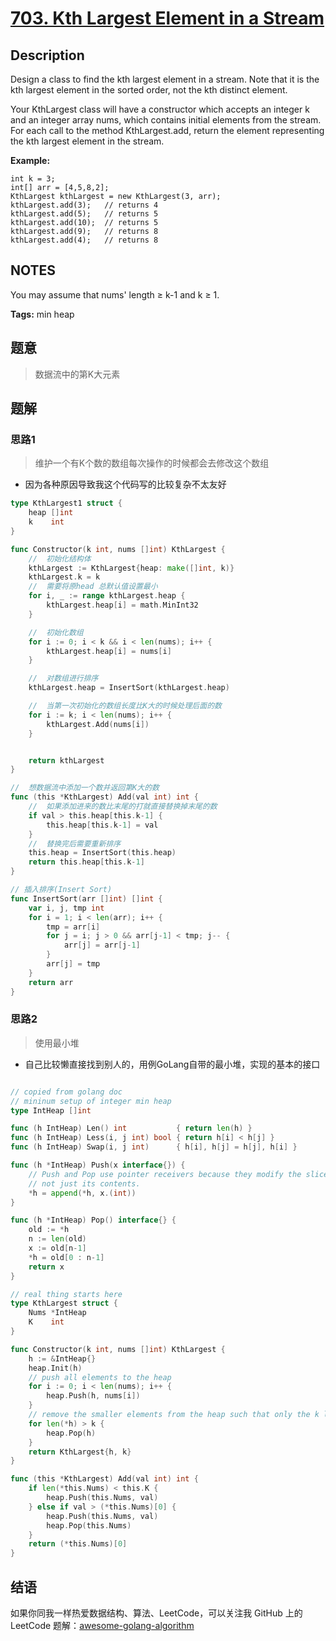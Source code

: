 # [703. Kth Largest Element in a Stream][title]

## Description

Design a class to find the kth largest element in a stream. Note that it is the kth largest element in the sorted order, not the kth distinct element.

Your KthLargest class will have a constructor which accepts an integer k and an integer array nums, which contains initial elements from the stream. For each call to the method KthLargest.add, return the element representing the kth largest element in the stream.

**Example:**

```
int k = 3;
int[] arr = [4,5,8,2];
KthLargest kthLargest = new KthLargest(3, arr);
kthLargest.add(3);   // returns 4
kthLargest.add(5);   // returns 5
kthLargest.add(10);  // returns 5
kthLargest.add(9);   // returns 8
kthLargest.add(4);   // returns 8
```

## NOTES

You may assume that nums' length ≥ k-1 and k ≥ 1.

**Tags:** min heap

## 题意
>数据流中的第K大元素

## 题解

### 思路1
> 维护一个有K个数的数组每次操作的时候都会去修改这个数组
-  因为各种原因导致我这个代码写的比较复杂不太友好

```go
type KthLargest1 struct {
	heap []int
	k    int
}

func Constructor(k int, nums []int) KthLargest {
	//	初始化结构体
	kthLargest := KthLargest{heap: make([]int, k)}
	kthLargest.k = k
	//	需要将原head 总默认值设置最小
	for i, _ := range kthLargest.heap {
		kthLargest.heap[i] = math.MinInt32
	}

	//	初始化数组
	for i := 0; i < k && i < len(nums); i++ {
		kthLargest.heap[i] = nums[i]
	}

	//	对数组进行排序
	kthLargest.heap = InsertSort(kthLargest.heap)

	//	当第一次初始化的数组长度比K大的时候处理后面的数
	for i := k; i < len(nums); i++ {
		kthLargest.Add(nums[i])
	}


	return kthLargest
}

//	想数据流中添加一个数并返回第K大的数
func (this *KthLargest) Add(val int) int {
	//	如果添加进来的数比末尾的打就直接替换掉末尾的数
	if val > this.heap[this.k-1] {
		this.heap[this.k-1] = val
	}
	//	替换完后需要重新排序
	this.heap = InsertSort(this.heap)
	return this.heap[this.k-1]
}

// 插入排序(Insert Sort)
func InsertSort(arr []int) []int {
	var i, j, tmp int
	for i = 1; i < len(arr); i++ {
		tmp = arr[i]
		for j = i; j > 0 && arr[j-1] < tmp; j-- {
			arr[j] = arr[j-1]
		}
		arr[j] = tmp
	}
	return arr
}
```

### 思路2
> 使用最小堆
- 自己比较懒直接找到别人的，用例GoLang自带的最小堆，实现的基本的接口

```go

// copied from golang doc
// mininum setup of integer min heap
type IntHeap []int

func (h IntHeap) Len() int           { return len(h) }
func (h IntHeap) Less(i, j int) bool { return h[i] < h[j] }
func (h IntHeap) Swap(i, j int)      { h[i], h[j] = h[j], h[i] }

func (h *IntHeap) Push(x interface{}) {
	// Push and Pop use pointer receivers because they modify the slice's length,
	// not just its contents.
	*h = append(*h, x.(int))
}

func (h *IntHeap) Pop() interface{} {
	old := *h
	n := len(old)
	x := old[n-1]
	*h = old[0 : n-1]
	return x
}

// real thing starts here
type KthLargest struct {
	Nums *IntHeap
	K    int
}

func Constructor(k int, nums []int) KthLargest {
	h := &IntHeap{}
	heap.Init(h)
	// push all elements to the heap
	for i := 0; i < len(nums); i++ {
		heap.Push(h, nums[i])
	}
	// remove the smaller elements from the heap such that only the k largest elements are in the heap
	for len(*h) > k {
		heap.Pop(h)
	}
	return KthLargest{h, k}
}

func (this *KthLargest) Add(val int) int {
	if len(*this.Nums) < this.K {
		heap.Push(this.Nums, val)
	} else if val > (*this.Nums)[0] {
		heap.Push(this.Nums, val)
		heap.Pop(this.Nums)
	}
	return (*this.Nums)[0]
}

```

## 结语

如果你同我一样热爱数据结构、算法、LeetCode，可以关注我 GitHub 上的 LeetCode 题解：[awesome-golang-algorithm][me]

[title]: https://leetcode.com/problems/two-sum/description/
[me]: https://github.com/Golang-Solutions/awesome-golang-algorithm
